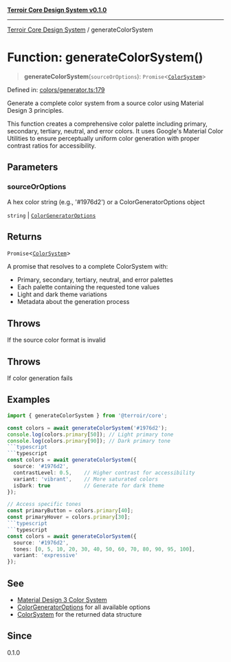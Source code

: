 [**Terroir Core Design System v0.1.0**](../README.md)

***

[Terroir Core Design System](../globals.md) / generateColorSystem

# Function: generateColorSystem()

> **generateColorSystem**(`sourceOrOptions`): `Promise`\<[`ColorSystem`](../interfaces/ColorSystem.md)\>

Defined in: [colors/generator.ts:179](https://github.com/terroir-ds/core/blob/0096649176492a6e21b16e854cb30ade347b1bac/packages/core/src/colors/generator.ts#L179)

Generate a complete color system from a source color using Material Design 3 principles.

This function creates a comprehensive color palette including primary, secondary, tertiary,
neutral, and error colors. It uses Google's Material Color Utilities to ensure perceptually
uniform color generation with proper contrast ratios for accessibility.

## Parameters

### sourceOrOptions

A hex color string (e.g., '#1976d2') or a ColorGeneratorOptions object

`string` | [`ColorGeneratorOptions`](../interfaces/ColorGeneratorOptions.md)

## Returns

`Promise`\<[`ColorSystem`](../interfaces/ColorSystem.md)\>

A promise that resolves to a complete ColorSystem with:

- Primary, secondary, tertiary, neutral, and error palettes
- Each palette containing the requested tone values
- Light and dark theme variations
- Metadata about the generation process

## Throws

If the source color format is invalid

## Throws

If color generation fails

## Examples

```typescript
import { generateColorSystem } from '@terroir/core';

const colors = await generateColorSystem('#1976d2');
console.log(colors.primary[50]); // Light primary tone
console.log(colors.primary[90]); // Dark primary tone
```typescript
```typescript
const colors = await generateColorSystem({
  source: '#1976d2',
  contrastLevel: 0.5,    // Higher contrast for accessibility
  variant: 'vibrant',    // More saturated colors
  isDark: true           // Generate for dark theme
});

// Access specific tones
const primaryButton = colors.primary[40];
const primaryHover = colors.primary[30];
```typescript
```typescript
const colors = await generateColorSystem({
  source: '#1976d2',
  tones: [0, 5, 10, 20, 30, 40, 50, 60, 70, 80, 90, 95, 100],
  variant: 'expressive'
});
```

## See

- [Material Design 3 Color System](https://m3.material.io/styles/color/the-color-system/key-colors-tones)
- [ColorGeneratorOptions](../interfaces/ColorGeneratorOptions.md) for all available options
- [ColorSystem](../interfaces/ColorSystem.md) for the returned data structure

## Since

0.1.0
